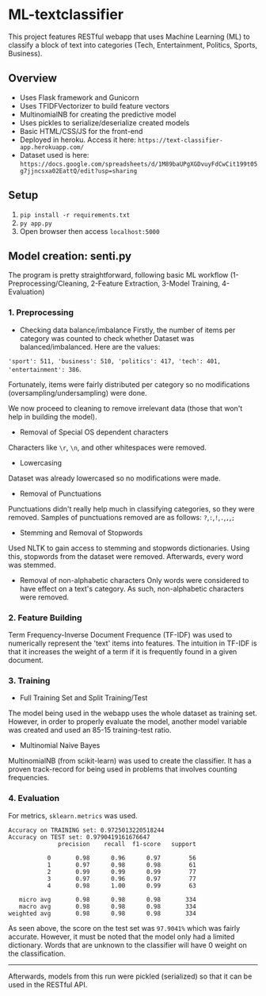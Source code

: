 # ML-textclassifier

This project features RESTful webapp that uses Machine Learning (ML) to classify a block of text into categories (Tech, Entertainment, Politics, Sports, Business). 

## Overview
* Uses Flask framework and Gunicorn
* Uses TFIDFVectorizer to build feature vectors
* MultinomialNB for creating the predictive model
* Uses pickles to serialize/deserialize created models
* Basic HTML/CSS/JS for the front-end
* Deployed in heroku. Access it here: `https://text-classifier-app.herokuapp.com/`
* Dataset used is here: `https://docs.google.com/spreadsheets/d/1M89baUPgXGDvuyFdCwCit199t05g7jjncsxa02EattQ/edit?usp=sharing`


## Setup
1. `pip install -r requirements.txt`
2. `py app.py`
3. Open browser then access `localhost:5000`

## Model creation: senti.py
The program is pretty straightforward, following basic ML workflow (1-Preprocessing/Cleaning, 2-Feature Extraction, 3-Model Training, 4-Evaluation)

### 1. Preprocessing

* Checking data balance/imbalance
Firstly, the number of items per category was counted to check whether Dataset was balanced/imbalanced. Here are the values:

`'sport': 511, 'business': 510, 'politics': 417, 'tech': 401, 'entertainment': 386`.

Fortunately, items were fairly distributed per category so no modifications (oversampling/undersampling) were done.

We now proceed to cleaning to remove irrelevant data (those that won't help in building the model). 

* Removal of Special OS dependent characters

Characters like `\r`, `\n`, and other whitespaces were removed.

* Lowercasing

Dataset was already lowercased so no modifications were made.

* Removal of Punctuations

Punctuations didn't really help much in classifying categories, so they were removed. Samples of punctuations removed are as follows: `?`,`:`,`!`,`.`,`,`,`;`

* Stemming and Removal of Stopwords

Used NLTK to gain access to stemming and stopwords dictionaries. Using this, stopwords from the dataset were removed. Afterwards, every word was stemmed.

* Removal of non-alphabetic characters
Only words were considered to have effect on a text's category. As such, non-alphabetic characters were removed. 


### 2. Feature Building

Term Frequency-Inverse Document Frequence (TF-IDF) was used to numerically represent the 'text' items into features. The intuition in TF-IDF is that it increases the weight of a term if it is frequently found in a given document. 

### 3. Training

* Full Training Set and Split Training/Test

The model being used in the webapp uses the whole dataset as training set.
However, in order to properly evaluate the model, another model variable was created and used an 85-15 training-test ratio.

* Multinomial Naive Bayes

MultinomialNB (from scikit-learn) was used to create the classifier. It has a proven track-record for being used in problems that involves counting frequencies.
### 4. Evaluation

For metrics, `sklearn.metrics` was used. 

```
Accuracy on TRAINING set: 0.9725013220518244
Accuracy on TEST set: 0.9790419161676647
              precision    recall  f1-score   support

           0       0.98      0.96      0.97        56
           1       0.97      0.98      0.98        61
           2       0.99      0.99      0.99        77
           3       0.97      0.96      0.97        77
           4       0.98      1.00      0.99        63

   micro avg       0.98      0.98      0.98       334
   macro avg       0.98      0.98      0.98       334
weighted avg       0.98      0.98      0.98       334
```

As seen above, the score on the test set was `97.9041%` which was fairly accurate. However, it must be noted that the model only had a limited dictionary. Words that are unknown to the classifier will have 0 weight on the classification.

------

Afterwards, models from this run were pickled (serialized) so that it can be used in the RESTful API. 
